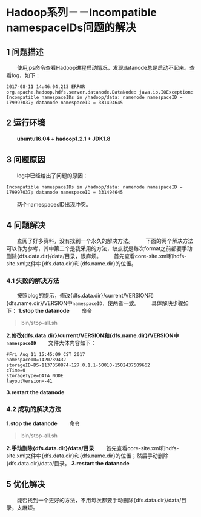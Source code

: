 # Hadoop系列－－Incompatible namespaceIDs问题的解决
## **1 问题描述**
　　使用jps命令查看Hadoop进程启动情况，发现datanode总是启动不起来。查看log，如下：
　　

```
2017-08-11 14:46:04,213 ERROR org.apache.hadoop.hdfs.server.datanode.DataNode: java.io.IOException: Incompatible namespaceIDs in /hadoop/data: namenode namespaceID = 179997037; datanode namespaceID = 331494645
```

## **2 运行环境**
　　**ubuntu16.04 + hadoop1.2.1 + JDK1.8**
## **3 问题原因**
　　log中已经给出了问题的原因：
　　

```
Incompatible namespaceIDs in /hadoop/data: namenode namespaceID = 179997037; datanode namespaceID = 331494645
```
　　两个namespacesID出现冲突。
## **4 问题解决**
　　查阅了好多资料，没有找到一个永久的解决方法。
　　下面的两个解决方法可以作为参考，其中第二个是我采用的方法，缺点就是每次format之前都要手动删除{dfs.data.dir}/data/目录，很麻烦。
　　首先查看core-site.xml和hdfs-site.xml文件中{dfs.data.dir}和{dfs.name.dir}的位置。
### **4.1 失败的解决方法**
　　按照blog的提示，修改{dfs.data.dir}/current/VERSION和{dfs.name.dir}/VERSION中`namespaceID`，使两者一致。
　　具体解决步骤如下：
**1.stop the datanode**
　　命令
> bin/stop-all.sh

**2.修改{dfs.data.dir}/current/VERSION和{dfs.name.dir}/VERSION中`namespaceID`**
　　文件大体内容如下：
```
#Fri Aug 11 15:45:09 CST 2017
namespaceID=1420739432
storageID=DS-1137050874-127.0.1.1-50010-1502437509662
cTime=0
storageType=DATA_NODE
layoutVersion=-41
```

**3.restart the datanode**
### **4.2 成功的解决方法**
**1.stop the datanode**
　　命令
> bin/stop-all.sh

**2.手动删除{dfs.data.dir}/data/目录**
　　首先查看core-site.xml和hdfs-site.xml文件中{dfs.data.dir}和{dfs.name.dir}的位置；然后手动删除{dfs.data.dir}/data/目录。
**3.restart the datanode**
## **5 优化解决**
　　能否找到一个更好的方法，不用每次都要手动删除{dfs.data.dir}/data/目录，太麻烦。

